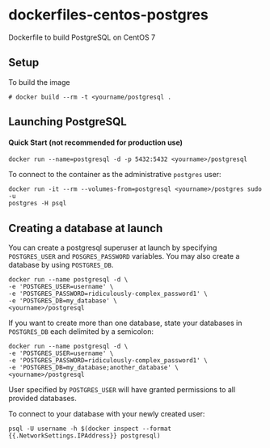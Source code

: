 dockerfiles-centos-postgres
===========================

Dockerfile to build PostgreSQL on CentOS 7

Setup
-----

To build the image

    # docker build --rm -t <yourname/postgresql .


Launching PostgreSQL
--------------------

#### Quick Start (not recommended for production use)

    docker run --name=postgresql -d -p 5432:5432 <yourname>/postgresql


To connect to the container as the administrative `postgres` user:

    docker run -it --rm --volumes-from=postgresql <yourname>/postgres sudo -u
    postgres -H psql


Creating a database at launch
-----------------------------

You can create a postgresql superuser at launch by specifying `POSTGRES_USER` and
`POSGRES_PASSWORD` variables. You may also create a database by using `POSTGRES_DB`. 

    docker run --name postgresql -d \
    -e 'POSTGRES_USER=username' \
    -e 'POSTGRES_PASSWORD=ridiculously-complex_password1' \
    -e 'POSTGRES_DB=my_database' \
    <yourname>/postgresql

If you want to create more than one database, state your databases in
`POSTGRES_DB` each delimited by a semicolon:

    docker run --name postgresql -d \
    -e 'POSTGRES_USER=username' \
    -e 'POSTGRES_PASSWORD=ridiculously-complex_password1' \
    -e 'POSTGRES_DB=my_database;another_database' \
    <yourname>/postgresql

User specified by `POSTGRES_USER` will have granted permissions to all provided databases.

To connect to your database with your newly created user:

    psql -U username -h $(docker inspect --format {{.NetworkSettings.IPAddress}} postgresql)
